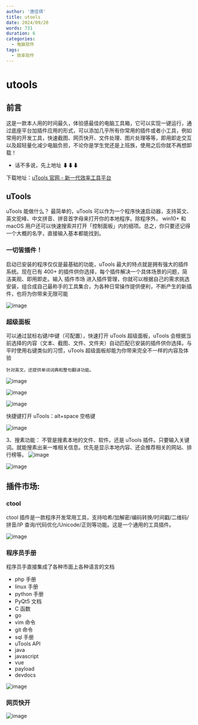 ```yaml
---
author: '唐佳琪'
title: utools
date: 2024/09/20
words: 731
duration: 6
categories:
  - 电脑软件
tags:
  - 效率软件
---
```


<BackTop />

# utools

## 前言

这是一款本人用的时间最久，体验感最佳的电脑工具箱，它可以实现一键运行，通过底座平台加插件应用的形式，可以添加几乎所有你常用的插件或者小工具，例如常用的开发工具，快速截图、网页快开、文件处理、图片处理等等，即用即走交互以及超轻量化减少电脑负担，不论你是学生党还是上班族，使用之后你就不再想卸载！

- 话不多说，先上地址 ⬇⬇⬇

下载地址：[uTools 官网 - 新一代效率工具平台](https://www.u.tools/)

## uTools

uTools 能做什么？
最简单的，uTools 可以作为一个程序快速启动器，支持英文、英文驼峰、中文拼音、拼音首字母来打开你的本地程序。除程序外， win10+ 和 macOS 用户还可以快速搜索并打开「控制面板」内的细项。总之，你只要还记得一个大概的名字，直接输入基本都能找到。

### 一切皆插件！

启动已安装的程序仅仅是最基础的功能，uTools 最大的特点就是拥有强大的插件系统。现在已有 400+ 的插件供你选择，每个插件解决一个具体场景的问题，简洁美观、即用即走。输入 插件市场 进入插件管理，你就可以根据自己的需求挑选安装，组合成自己最称手的工具集合，为各种日常操作提供便利，不断产生的新插件，也将为你带来无限可能

![image](images/image.png)

### 超级面板

可以通过鼠标右键/中键（可配置），快速打开 uTools 超级面板，uTools 会根据当前选择的内容（文本、截图、文件、文件夹）自动匹配已安装的插件供你选择。与平时使用右键类似的习惯，uTools 超级面板却能为你带来完全不一样的内容及体验

```
针对英文，还提供单词词典和整句翻译功能。
```

![image](images/image1.png)

![image](images/image2.png)

![image](images/image3.png)

快捷键打开 uTools：alt+space 空格键

![image](images/image4.png)

3、搜素功能：
不管是搜素本地的文件、软件。还是 uTools 插件。只要输入关键词。就能搜素出来一堆相关信息。优先是显示本地内容、还会推荐相关的网站、排行榜等。
![image](images/image5.png)

![image](images/image6.png)

## 插件市场:

### ctool

ctool 插件是一款程序开发常用工具，支持哈希/加解密/编码转换/时间戳/二维码/拼音/IP 查询/代码优化/Unicode/正则等功能。这是一个通用的工具插件。

![image](images/image7.png)

### 程序员手册

程序员手直接集成了各种市面上各种语言的文档

- php 手册
- linux 手册
- python 手册
- PyQt5 文档
- C 函数
- go
- vim 命令
- git 命令
- sql 手册
- uTools API
- java
- javascript
- vue
- payload
- devdocs

![image](images/image8.png)

### 网页快开

![image](images/image9.png)

